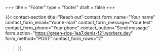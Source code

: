 +++
title =  "Footer"
type = "footer"
draft = false
+++

{{< contact-section
    title="Reach out" 
    contact_form_name="Your name"
    contact_form_email="Your e-mail"
    contact_form_message="Your text"
    contact_form_phone="Your phone"
    contact_button="Send message"
	form_action="https://green-rice-1ea7.denis-f21.workers.dev"
    form_method="POST"
    contact_form_rows="2"
>}}



<script>
document.addEventListener("DOMContentLoaded", function () {
  const form = document.querySelector("form");
  const messageBox = document.getElementById("message");

  if (!form || !messageBox) return;

  form.addEventListener("submit", async function (e) {
    e.preventDefault();

    const name = form.querySelector("[name='full_name']").value.trim();
    const email = form.querySelector("[name='email']").value.trim();
    const phone = form.querySelector("[name='phone']").value.trim();
    const message = form.querySelector("[name='message']").value.trim();
    const secret = form.querySelector("[name='secret_field']")?.value || "";

    if (!name || !email || !message) {
      messageBox.textContent = "❗Please fill out your name, email, and message.";
      messageBox.style.color = "red";
      return;
    }

    const data = { name, email, phone, message, secret_field: secret };

    try {
      const response = await fetch(form.action, {
        method: form.method,
        headers: { "Content-Type": "application/json" },
        body: JSON.stringify(data),
      });

      const result = await response.json();
      if (result.success) {
        messageBox.textContent = "✅ Your message has been sent successfully!";
        messageBox.style.color = "green";
        form.reset();
      } else {
        messageBox.textContent = "❌ Something went wrong. Please try again.";
        messageBox.style.color = "red";
      }
    } catch {
      messageBox.textContent = "⚠️ Failed to send. Network error.";
      messageBox.style.color = "red";
    }
  });
});
</script>